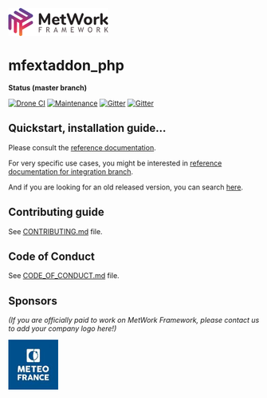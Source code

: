 [![logo](https://raw.githubusercontent.com/metwork-framework/resources/master/logos/metwork-white-logo-small.png)](http://www.metwork-framework.org)
# mfextaddon_php

[//]: # (automatically generated from https://github.com/metwork-framework/resources/blob/master/cookiecutter/_%7B%7Bcookiecutter.repo%7D%7D/README.md)

**Status (master branch)**




[![Drone CI](http://metwork-framework.org:8000/api/badges/metwork-framework/mfextaddon_php/status.svg)](http://metwork-framework.org:8000/metwork-framework/mfextaddon_php)
[![Maintenance](https://github.com/metwork-framework/resources/blob/master/badges/maintained.svg)]()
[![Gitter](https://github.com/metwork-framework/resources/blob/master/badges/community-en.svg)](https://gitter.im/metwork-framework/community-en?utm_source=badge&utm_medium=badge&utm_campaign=pr-badge)
[![Gitter](https://github.com/metwork-framework/resources/blob/master/badges/community-fr.svg)](https://gitter.im/metwork-framework/community-fr?utm_source=badge&utm_medium=badge&utm_campaign=pr-badge)


[//]: # (TABLE_OF_CONTENTS_PLACEHOLDER)





## Quickstart, installation guide...

Please consult the [reference documentation](http://metwork-framework.org/pub/metwork/continuous_integration/docs/master/mfextaddon_php/).

For very specific use cases, you might be interested in
[reference documentation for integration branch](http://metwork-framework.org/pub/metwork/continuous_integration/docs/integration/mfextaddon_php/).

And if you are looking for an old released version, you can search [here](http://metwork-framework.org/pub/metwork/releases/docs/).


## Contributing guide

See [CONTRIBUTING.md](CONTRIBUTING.md) file.



## Code of Conduct

See [CODE_OF_CONDUCT.md](CODE_OF_CONDUCT.md) file.



## Sponsors

*(If you are officially paid to work on MetWork Framework, please contact us to add your company logo here!)*

[![logo](https://raw.githubusercontent.com/metwork-framework/resources/master/sponsors/meteofrance-small.jpeg)](http://www.meteofrance.com)
